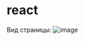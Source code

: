 # react

Вид страницы: 
![image](https://github.com/user-attachments/assets/f6ae08c2-1e91-42af-8fb3-2387b1d1cc2e)
